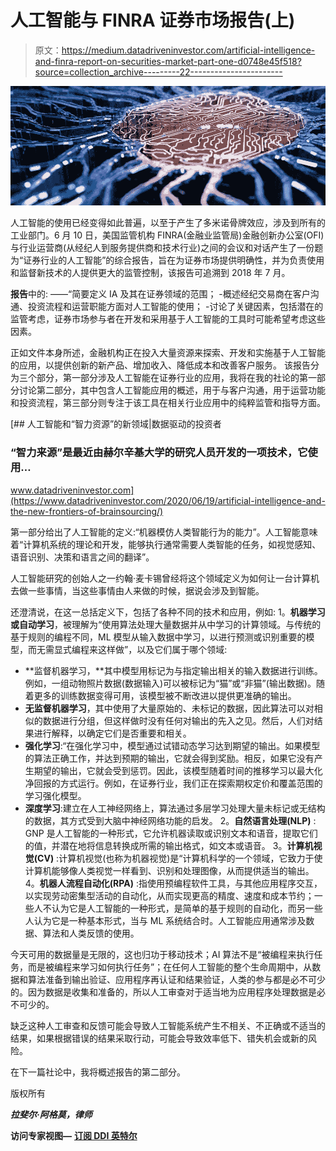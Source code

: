 # 人工智能与 FINRA 证券市场报告(上)

> 原文：<https://medium.datadriveninvestor.com/artificial-intelligence-and-finra-report-on-securities-market-part-one-d0748e45f518?source=collection_archive---------22----------------------->

![](img/87d79a6b35be0b289927fee0b9c4ec2e.png)

人工智能的使用已经变得如此普遍，以至于产生了多米诺骨牌效应，涉及到所有的工业部门。6 月 10 日，美国监管机构 FINRA(金融业监管局)金融创新办公室(OFI)与行业运营商(从经纪人到服务提供商和技术行业)之间的会议和对话产生了一份题为“证券行业的人工智能”的综合报告，旨在为证券市场提供明确性，并为负责使用和监督新技术的人提供更大的监管控制，该报告可追溯到 2018 年 7 月。

**报告**中的:
——“简要定义 IA 及其在证券领域的范围；
-概述经纪交易商在客户沟通、投资流程和运营职能方面对人工智能的使用；
-讨论了关键因素，包括潜在的监管考虑，证券市场参与者在开发和采用基于人工智能的工具时可能希望考虑这些因素。

正如文件本身所述，金融机构正在投入大量资源来探索、开发和实施基于人工智能的应用，以提供创新的新产品、增加收入、降低成本和改善客户服务。
该报告分为三个部分，第一部分涉及人工智能在证券行业的应用，我将在我的社论的第一部分讨论第二部分，其中包含人工智能应用的概述，用于与客户沟通，用于运营功能和投资流程，第三部分则专注于该工具在相关行业应用中的纯粹监管和指导方面。

[](https://www.datadriveninvestor.com/2020/06/19/artificial-intelligence-and-the-new-frontiers-of-brainsourcing/) [## 人工智能和“智力资源”的新领域|数据驱动的投资者

### “智力来源”是最近由赫尔辛基大学的研究人员开发的一项技术，它使用…

www.datadriveninvestor.com](https://www.datadriveninvestor.com/2020/06/19/artificial-intelligence-and-the-new-frontiers-of-brainsourcing/) 

第一部分给出了人工智能的定义:“机器模仿人类智能行为的能力”。人工智能意味着“计算机系统的理论和开发，能够执行通常需要人类智能的任务，如视觉感知、语音识别、决策和语言之间的翻译”。

人工智能研究的创始人之一约翰·麦卡锡曾经将这个领域定义为如何让一台计算机去做一些事情，当这些事情由人来做的时候，据说会涉及到智能。

还澄清说，在这一总括定义下，包括了各种不同的技术和应用，例如:
1。**机器学习或自动学习**，被理解为“使用算法处理大量数据并从中学习的计算领域。与传统的基于规则的编程不同，ML 模型从输入数据中学习，以进行预测或识别重要的模型，而无需显式编程来这样做”，以及它们属于哪个领域:
- **监督机器学习，**其中模型用标记为与指定输出相关的输入数据进行训练。例如，一组动物照片数据(数据输入)可以被标记为“猫”或“非猫”(输出数据)。随着更多的训练数据变得可用，该模型被不断改进以提供更准确的输出。
- **无监督机器学习**，其中使用了大量原始的、未标记的数据，因此算法可以对相似的数据进行分组，但这样做时没有任何对输出的先入之见。然后，人们对结果进行解释，以确定它们是否重要和相关。
- **强化学习**:“在强化学习中，模型通过试错动态学习达到期望的输出。如果模型的算法正确工作，并达到预期的输出，它就会得到奖励。相反，如果它没有产生期望的输出，它就会受到惩罚。因此，该模型随着时间的推移学习以最大化净回报的方式运行。例如，在证券行业，我们正在探索期权定价和覆盖范围的学习强化模型。
- **深度学习**:建立在人工神经网络上，算法通过多层学习处理大量未标记或无结构的数据，其方式受到大脑中神经网络功能的启发。
2。**自然语言处理(NLP)** : GNP 是人工智能的一种形式，它允许机器读取或识别文本和语音，提取它们的值，并潜在地将信息转换成所需的输出格式，如文本或语音。
3。**计算机视觉(CV)** :计算机视觉(也称为机器视觉)是“计算机科学的一个领域，它致力于使计算机能够像人类视觉一样看到、识别和处理图像，从而提供适当的输出。
4。**机器人流程自动化(RPA)** :指使用预编程软件工具，与其他应用程序交互，以实现劳动密集型活动的自动化，从而实现更高的精度、速度和成本节约；一些人不认为它是人工智能的一种形式，是简单的基于规则的自动化，而另一些人认为它是一种基本形式，当与 ML 系统结合时。人工智能应用通常涉及数据、算法和人类反馈的使用。

今天可用的数据量是无限的，这也归功于移动技术；AI 算法不是“被编程来执行任务，而是被编程来学习如何执行任务”；在任何人工智能的整个生命周期中，从数据和算法准备到输出验证、应用程序再认证和结果验证，人类的参与都是必不可少的。因为数据是收集和准备的，所以人工审查对于适当地为应用程序处理数据是必不可少的。

缺乏这种人工审查和反馈可能会导致人工智能系统产生不相关、不正确或不适当的结果，如果根据错误的结果采取行动，可能会导致效率低下、错失机会或新的风险。

在下一篇社论中，我将概述报告的第二部分。

版权所有

***拉斐尔·阿格莫，律师***

**访问专家视图—** [**订阅 DDI 英特尔**](https://datadriveninvestor.com/ddi-intel)